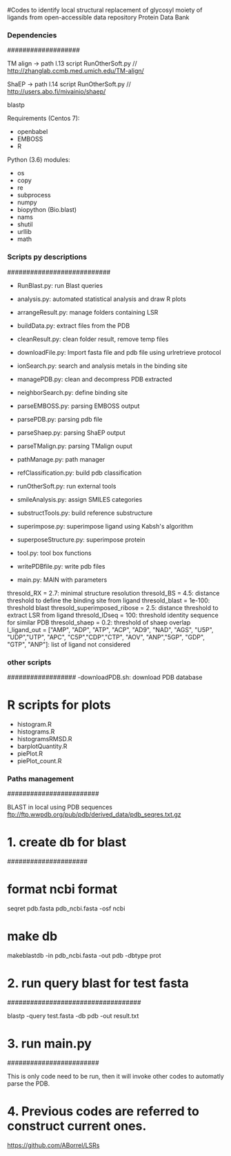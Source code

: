#Codes to identify local structural replacement of glycosyl moiety of ligands from open-accessible data repository Protein Data Bank
### Dependencies  ###
###################

TM align -> path l.13 script RunOtherSoft.py // http://zhanglab.ccmb.med.umich.edu/TM-align/

ShaEP -> path l.14 script RunOtherSoft.py // http://users.abo.fi/mivainio/shaep/

blastp

Requirements (Centos 7): 
- openbabel
- EMBOSS
- R 

Python (3.6) modules:
- os
- copy
- re
- subprocess
- numpy
- biopython (Bio.blast)
- nams
- shutil
- urllib
- math



### Scripts py descriptions  ###
###########################

- RunBlast.py: run Blast queries
- analysis.py: automated statistical analysis and draw R plots
- arrangeResult.py: manage folders containing LSR
- buildData.py: extract files from the PDB
- cleanResult.py: clean folder result, remove temp files
- downloadFile.py: Import fasta file and pdb file using urlretrieve protocol
- ionSearch.py: search and analysis metals in the binding site
- managePDB.py: clean and decompress PDB extracted
- neighborSearch.py: define binding site
- parseEMBOSS.py: parsing EMBOSS output
- parsePDB.py: parsing pdb file
- parseShaep.py: parsing ShaEP output
- parseTMalign.py: parsing TMalign ouput
- pathManage.py: path manager
- refClassification.py: build pdb classification
- runOtherSoft.py: run external tools
- smileAnalysis.py: assign SMILES categories
- substructTools.py: build reference substructure
- superimpose.py: superimpose ligand using Kabsh's algorithm
- superposeStructure.py: superimpose protein
- tool.py: tool box functions
- writePDBfile.py: write pdb files

- main.py: MAIN with parameters

thresold_RX = 2.7: minimal structure resolution
thresold_BS = 4.5: distance threshold to define the binding site from ligand
thresold_blast = 1e-100: threshold blast
thresold_superimposed_ribose = 2.5: distance threshold to extract LSR from ligand
thresold_IDseq = 100: threshold identity sequence for similar PDB
thresold_shaep = 0.2: threshold of shaep overlap
l_ligand_out = ["AMP", "ADP", "ATP", "ACP", "AD9", "NAD", "AGS", "U5P", "UDP","UTP", "APC", "C5P","CDP","CTP", "AOV", "ANP","5GP", "GDP", "GTP", "ANP"]: list of ligand not considered

### other scripts ###
##################
-downloadPDB.sh: download PDB database

# R scripts for plots
- histogram.R
- histograms.R
- histogramsRMSD.R
- barplotQuantity.R
- piePlot.R
- piePlot_count.R

### Paths management ###
########################

BLAST in local using PDB sequences ftp://ftp.wwpdb.org/pub/pdb/derived_data/pdb_seqres.txt.gz

# 1. create db for blast #
#####################

# format ncbi format
seqret pdb.fasta pdb_ncbi.fasta -osf ncbi

# make db
makeblastdb -in pdb_ncbi.fasta -out pdb -dbtype prot

# 2. run query blast for test fasta
###################################

blastp -query test.fasta -db pdb -out result.txt
# 3. run main.py
########################

This is only code need to be run, then it will invoke other codes to automatly parse the PDB.

# 4. Previous codes are referred to construct current ones.

https://github.com/ABorrel/LSRs
